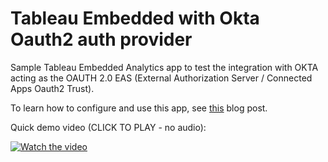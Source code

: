 # Tableau Embedded with Okta Oauth2 auth provider 

Sample Tableau Embedded Analytics app to test the integration with OKTA acting as the OAUTH 2.0 EAS (External Authorization Server / Connected Apps Oauth2 Trust).

To learn how to configure and use this app, see [this] blog post.

[this]: https://medium.com/@alexeskinasy/configuring-okta-as-an-external-authorization-server-to-enable-sso-for-tableau-embedded-analytics-9be078ebd1fa

Quick demo video (CLICK TO PLAY - no audio): 

[![Watch the video](https://img.youtube.com/vi/yS8ESuEHTQk/maxresdefault.jpg)](https://youtu.be/yS8ESuEHTQk)


